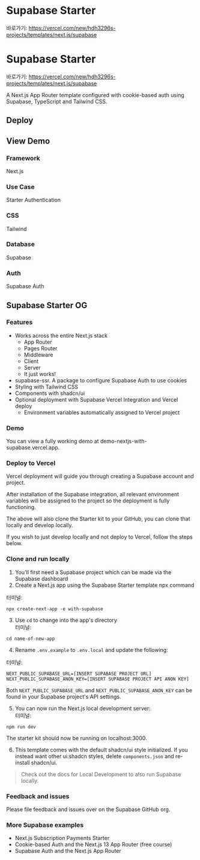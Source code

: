 # Supabase Starter
바로가기: https://vercel.com/new/hdh3296s-projects/templates/next.js/supabase

# Supabase Starter
바로가기: https://vercel.com/new/hdh3296s-projects/templates/next.js/supabase

A Next.js App Router template configured with cookie-based auth using Supabase, TypeScript and Tailwind CSS.

## Deploy

## View Demo

### Framework

Next.js

### Use Case

Starter Authentication

### CSS

Tailwind

### Database

Supabase

### Auth

Supabase Auth

## Supabase Starter OG

### Features

* Works across the entire Next.js stack  
   * App Router  
   * Pages Router  
   * Middleware  
   * Client  
   * Server  
   * It just works!
* supabase-ssr. A package to configure Supabase Auth to use cookies
* Styling with Tailwind CSS
* Components with shadcn/ui
* Optional deployment with Supabase Vercel Integration and Vercel deploy  
   * Environment variables automatically assigned to Vercel project

### Demo

You can view a fully working demo at demo-nextjs-with-supabase.vercel.app.

### Deploy to Vercel

Vercel deployment will guide you through creating a Supabase account and project.

After installation of the Supabase integration, all relevant environment variables will be assigned to the project so the deployment is fully functioning.

The above will also clone the Starter kit to your GitHub, you can clone that locally and develop locally.

If you wish to just develop locally and not deploy to Vercel, follow the steps below.

### Clone and run locally

1. You'll first need a Supabase project which can be made via the Supabase dashboard
2. Create a Next.js app using the Supabase Starter template npx command  

터미널:
```
npx create-next-app -e with-supabase
```

3. Use `cd` to change into the app's directory  
터미널:
```
cd name-of-new-app
```

4. Rename `.env.example` to `.env.local` and update the following:  

터미널:
```
NEXT_PUBLIC_SUPABASE_URL=[INSERT SUPABASE PROJECT URL]
NEXT_PUBLIC_SUPABASE_ANON_KEY=[INSERT SUPABASE PROJECT API ANON KEY]
```
Both `NEXT_PUBLIC_SUPABASE_URL` and `NEXT_PUBLIC_SUPABASE_ANON_KEY` can be found in your Supabase project's API settings.

5. You can now run the Next.js local development server:  
터미널:
```
npm run dev
```

The starter kit should now be running on localhost:3000.


6. This template comes with the default shadcn/ui style initialized. If you instead want other ui.shadcn styles, delete `components.json` and re-install shadcn/ui.

> Check out the docs for Local Development to also run Supabase locally.

### Feedback and issues

Please file feedback and issues over on the Supabase GitHub org.

### More Supabase examples

* Next.js Subscription Payments Starter
* Cookie-based Auth and the Next.js 13 App Router (free course)
* Supabase Auth and the Next.js App Router

